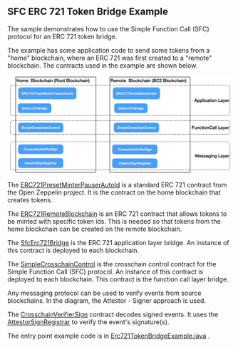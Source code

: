 SFC ERC 721 Token Bridge Example
----------------
The sample demonstrates how to use the Simple Function Call (SFC) 
protocol for an ERC 721 token bridge.

The example has some application code to send some tokens from 
a "home" blockchain, where an ERC 721 was first created to a "remote"
blockchain. The contracts used in the example are shown below.

![Architecture of ERC 721 Token Bridge Example](https://raw.githubusercontent.com/ConsenSys/gpact/main/application/sfc-examples/erc721tokenbridge/erc721architecture.png "Architecture of ERC 721 Token Bridge Example")

The [ERC721PresetMinterPauserAutoId](https://github.com/ConsenSys/gpact/tree/main/common/openzeppelin/src/main/solidity/token/ERC721/presets/ERC721PresetMinterPauserAutoId.sol) is a standard ERC 721 contract from
the Open Zeppelin project. It is the contract on the home blockchain
that creates tokens.

The [ERC721RemoteBlockchain](https://github.com/ConsenSys/gpact/tree/main/application/nonatomic-appcontracts/erc721bridge/src/main/solidity/ERC721RemoteBlockchain.sol) is
an ERC 721 contract that allows tokens to be minted with specific token ids. 
This is needed so that tokens from the home blockchain can be created
on the remote blockchain.

The [SfcErc721Bridge](https://github.com/ConsenSys/gpact/tree/main/application/nonatomic-appcontracts/erc721bridge/src/main/solidity/SfcErc721Bridge.sol) is the ERC 721
application layer bridge. An instance of this contract is
deployed to each blockchain. 

The [SimpleCrosschainControl](https://github.com/ConsenSys/gpact/tree/main/functioncall/sfc/src/main/solidity/SimpleCrosschainControl.sol) is the crosschain control
contract for the Simple Function Call (SFC) protocol. An instance of this contract is
deployed to each blockchain. This contract is the function 
call layer bridge.

Any messaging protocol can be used to verify events from source
blockchains. In the diagram, the Attestor - Signer approach is used.

The [CrosschainVerifierSign](https://github.com/ConsenSys/gpact/tree/main/messaging/attestor-sign/src/main/solidity/CrosschainVerifierSign.sol)
contract decodes signed events. It uses the [AttestorSignRegistrar](https://github.com/ConsenSys/gpact/tree/main/messaging/attestor-sign/src/main/solidity/AttestorSignRegistrar.sol)
to verify the event's signature(s).

The entry point example code is in [Erc721TokenBridgeExample.java](https://github.com/ConsenSys/gpact/tree/main/application/sfc-examples/erc721tokenbridge/src/main/java/net/consensys/gpact/sfc/examples/erc721tokenbridge/Erc721TokenBridgeExample.java) .